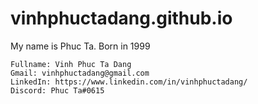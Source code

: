 # vinhphuctadang.github.io

My name is Phuc Ta. Born in 1999

```
Fullname: Vinh Phuc Ta Dang
Gmail: vinhphuctadang@gmail.com
LinkedIn: https://www.linkedin.com/in/vinhphuctadang/
Discord: Phuc Ta#0615
```